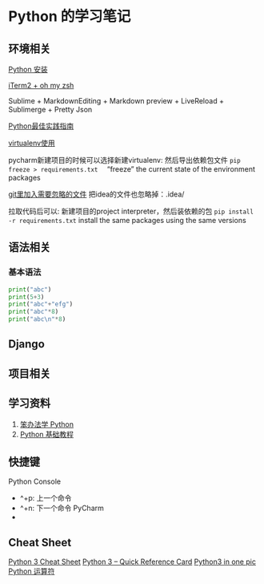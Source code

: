 Python 的学习笔记
====
## 环境相关
[Python 安装](https://pythonguidecn.readthedocs.io/zh/latest/starting/install3/osx.html)

[iTerm2 + oh my zsh](https://www.jianshu.com/p/9c3439cc3bdb)

Sublime + MarkdownEditing + Markdown preview + LiveReload + Sublimerge + Pretty Json

[Python最佳实践指南](https://pythonguidecn.readthedocs.io/zh/latest/)

[virtualenv使用](https://packaging.python.org/guides/installing-using-pip-and-virtualenv/)

pycharm新建项目的时候可以选择新建virtualenv:
然后导出依赖包文件
```pip freeze > requirements.txt  ```
“freeze” the current state of the environment packages

[git里加入需要忽略的文件](https://github.com/github/gitignore/blob/master/Python.gitignore)
把idea的文件也忽略掉：.idea/

拉取代码后可以:
新建项目的project interpreter，然后装依赖的包
```pip install -r requirements.txt```
install the same packages using the same versions

## 语法相关

### 基本语法
```python
print("abc")
print(5+3)
print("abc"+"efg")
print("abc"*8)
print("abc\n"*8)
```

## Django

## 项目相关

## 学习资料
1. [笨办法学 Python](https://learnpythonthehardway.org/python3/preface.html)
2. [Python 基础教程](http://www.runoob.com/python/python-tutorial.html)

## 快捷键
Python Console
+ ^+p: 上一个命令
+ ^+n: 下一个命令
PyCharm
+ 

## Cheat Sheet
[Python 3 Cheat Sheet](https://perso.limsi.fr/pointal/_media/python:cours:mementopython3-english.pdf)
[Python 3 – Quick Reference Card](https://www.cs.put.poznan.pl/csobaniec/software/python/py-qrc.html)
[Python3 in one pic](https://github.com/coodict/python3-in-one-pic/blob/master/README.md)
[Python 运算符](http://www.runoob.com/python/python-operators.html)